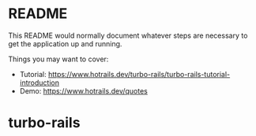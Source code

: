 # README

This README would normally document whatever steps are necessary to get the
application up and running.

Things you may want to cover:

* Tutorial: https://www.hotrails.dev/turbo-rails/turbo-rails-tutorial-introduction
* Demo: https://www.hotrails.dev/quotes

# turbo-rails
